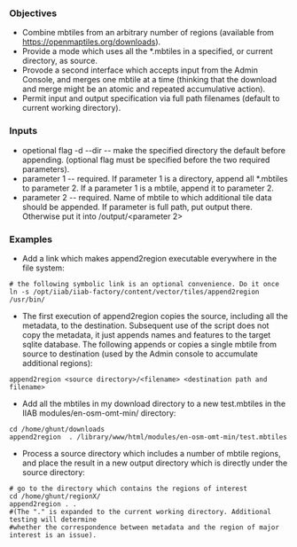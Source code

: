 ### Objectives
* Combine mbtiles from an arbitrary number of regions (available from https://openmaptiles.org/downloads).
* Provide a mode which uses all the *.mbtiles in a specified, or current directory, as source.
* Provode a second interface which accepts input from the Admin Console, and merges one mbtile at a time (thinking that the download and merge might be an atomic and repeated accumulative action).
* Permit input and output specification via full path filenames (default to current working directory).

### Inputs
* opetional flag -d --dir <full path> -- make the specified directory the default before appending. (optional flag must be specified before the two required parameters).
* parameter 1 -- required. If parameter 1 is a directory, append all *.mbtiles to parameter 2. If a parameter 1 is a mbtile, append it to parameter 2.
* parameter 2 -- required. Name of mbtile to which additional tile data should be appended. If parameter is full path, put output there. Otherwise put it into <default directory>/output/<parameter 2>

### Examples
* Add a link which makes append2region executable everywhere in the file system:
```
# the following symbolic link is an optional convenience. Do it once
ln -s /opt/iiab/iiab-factory/content/vector/tiles/append2region /usr/bin/
```
* The first execution of append2region copies the source, including all the metadata, to the destination. Subsequent use of the script does not copy the metadata, it just appends names and features to the target sqlite database. The following appends or copies a single mbtile from source to destination (used by the Admin console to accumulate additional regions):
```
append2region <source directory>/<filename> <destination path and filename>
```
* Add all the mbtiles in my download directory to a new test.mbtiles in the IIAB modules/en-osm-omt-min/ directory:
```
cd /home/ghunt/downloads
append2region  . /library/www/html/modules/en-osm-omt-min/test.mbtiles
```
* Process a source directory which includes a number of mbtile regions, and place the result in a new output directory which is directly under the source directory:
```
# go to the directory which contains the regions of interest
cd /home/ghunt/regionX/
append2region . .
#(The "." is expanded to the current working directory. Additional testing will determine 
#whether the correspondence between metadata and the region of major interest is an issue).
```


